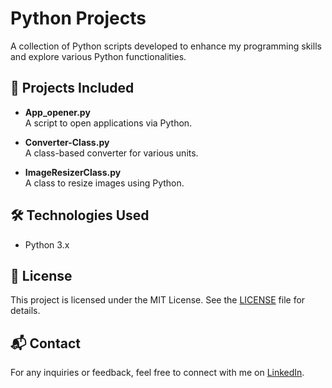 # Python Projects

A collection of Python scripts developed to enhance my programming skills and explore various Python functionalities.

## 📁 Projects Included

- **App_opener.py**  
  A script to open applications via Python.

- **Converter-Class.py**  
  A class-based converter for various units.

- **ImageResizerClass.py**  
  A class to resize images using Python.

## 🛠️ Technologies Used

- Python 3.x

## 📄 License

This project is licensed under the MIT License. See the [LICENSE](LICENSE) file for details.

## 📬 Contact

For any inquiries or feedback, feel free to connect with me on [LinkedIn](https://www.linkedin.com/in/esrom05/).
